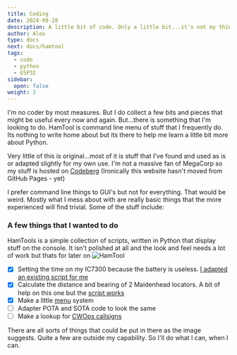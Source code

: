 ```yaml
---
title: Coding
date: 2024-09-28
description: A little bit of code. Only a little bit...it's not my thing but if needs must and all that
author: Alex
type: docs
next: docs/hamtool
tags:
  - code
  - python
  - ESP32
sidebar:
  open: false
weight: 2
---
```


I'm no coder by most measures. But I do collect a few bits and pieces that might be useful every now and again. But...there is something that I'm looking to do. HamTool is command line menu of stuff that I frequently do. Its nothing to write home about but its there to help me learn a little bit more about Python.

Very little of this is original...most of it is stuff that I've found and used as is or adapted slightly for my own use. I'm not a massive fan of MegaCorp so my stuff is hosted on [Codeberg](https://codeberg.org/g7kse) (Ironically this website hasn't moved from GitHub Pages - yet)

I prefer command line things to GUI's but not for everything. That would be weird. Mostly what I mess about with are really basic things that the more experienced will find trivial. Some of the stuff include:

### A few things that I wanted to do

HamTools is a simple collection of scripts, written in Python that display stuff on the console. It isn't polished at all and the look and feel needs a lot of work but thats for later on
![HamTool](/img/hamtool.png#centre)

- [x] Setting the time on my IC7300 because the battery is useless. [I adapted an existing script for me](https://codeberg.org/g7kse/HamTool/src/branch/main/set_time.py)
- [x] Calculate the distance and bearing of 2 Maidenhead locators. A bit of help on this one but the [script works](https://codeberg.org/g7kse/HamTool/src/branch/main/maidenhead.py)
- [x] Make a little [menu](https://codeberg.org/g7kse/HamTool/src/branch/main/main.py) system
- [ ] Adapter POTA and SOTA code to look the same
- [ ] Make a lookup for [CWOps callsigns](https://codeberg.org/g7kse/HamTool/src/branch/main/cwops.py)

There are all sorts of things that could be put in there as the image suggests. Quite a few are outside my capability. So I'll do what I can, when I can.
